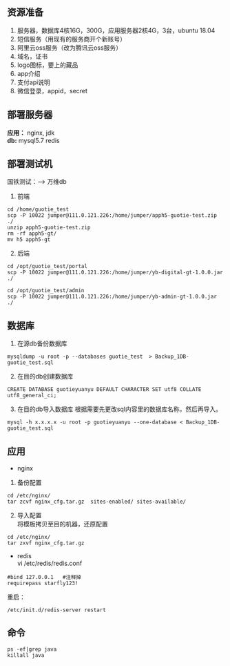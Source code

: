 <!-- 更新日期：2022.11.14 -->

## 资源准备
1. 服务器，数据库4核16G，300G，应用服务器2核4G，3台，ubuntu 18.04
2. 短信服务（用现有的服务商开个新账号）
3. 阿里云oss服务（改为腾讯云oss服务）
4. 域名，证书
5. logo图标，要上的藏品
6. app介绍
7. 支付api说明
8. 微信登录，appid，secret


## 部署服务器
**应用：**  nginx, jdk  
**db:**  mysql5.7 redis  


## 部署测试机
国铁测试：--> 万维db  

1. 前端  
```
cd /home/guotie_test
scp -P 10022 jumper@111.0.121.226:/home/jumper/apph5-guotie-test.zip ./
unzip apph5-guotie-test.zip 
rm -rf apph5-gt/
mv h5 apph5-gt
```

2. 后端  
```
cd /opt/guotie_test/portal
scp -P 10022 jumper@111.0.121.226:/home/jumper/yb-digital-gt-1.0.0.jar ./

cd /opt/guotie_test/admin
scp -P 10022 jumper@111.0.121.226:/home/jumper/yb-admin-gt-1.0.0.jar ./
```


## 数据库
1. 在源db备份数据库
```
mysqldump -u root -p --databases guotie_test  > Backup_1DB-guotie_test.sql

```
2. 在目的db创建数据库
```
CREATE DATABASE guotieyuanyu DEFAULT CHARACTER SET utf8 COLLATE utf8_general_ci;
```
3. 在目的db导入数据库
根据需要先更改sql内容里的数据库名称，然后再导入。
```
mysql -h x.x.x.x -u root -p guotieyuanyu --one-database < Backup_1DB-guotie_test.sql
```

## 应用
- nginx  
1. 备份配置  
```
cd /etc/nginx/
tar zcvf nginx_cfg.tar.gz  sites-enabled/ sites-available/
```
2. 导入配置   
将模板拷贝至目的机器，还原配置  
```
cd /etc/nginx/
tar zxvf nginx_cfg.tar.gz  
```

- redis  
vi /etc/redis/redis.conf  
```
#bind 127.0.0.1   #注释掉
requirepass starfly123!
```
重启：  
```
/etc/init.d/redis-server restart  
```

## 命令
```
ps -ef|grep java
killall java
```